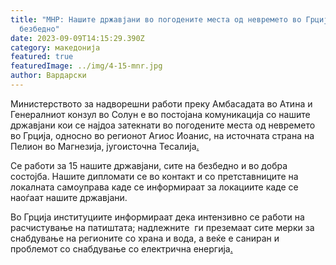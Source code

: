 ```yaml
---
title: "МНР: Нашите државјани во погодените места од невремето во Грција се на
  безбедно"
date: 2023-09-09T14:15:29.390Z
category: македонија
featured: true
featuredImage: ../img/4-15-mnr.jpg
author: Вардарски
---
```

<!--StartFragment-->

Министерството за надворешни работи преку Амбасадата во Атина и Генералниот конзул во Солун е во постојана комуникација со нашите државјани кои се најдоа затекнати во погодените места од невремето во Грција, односно во регионот Агиос Иоанис, на источната страна на Пелион во Магнезија, југоисточна Тесалија[.](https://www.vesti.mk/category/najnovi)

Се работи за 15 нашите државјани, сите на безбедно и во добра состојба. Нашите дипломати се во контакт и со претставниците на локалната самоуправа каде се информираат за локациите каде се наоѓаат нашите државјани.

<!--EndFragment--><!--StartFragment-->

Во Грција институциите информираат дека интензивно се работи на расчистување на патиштата; надлежните  ги преземаат сите мерки за снабдување на регионите со храна и вода, а веќе е саниран и проблемот со снабдување со електрична енергија[.](https://vecer.mk/)

<!--EndFragment-->